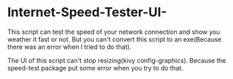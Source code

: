# Internet-Speed-Tester-UI-
This script can test the speed of your network connection and show you  weather it fast or not. But you can't convert this script to an exe(Because there was an error when I tried to do that).


The UI of this script can't stop resizing(kivy config-graphics). Because the speed-test package put some error when you try to do that.

